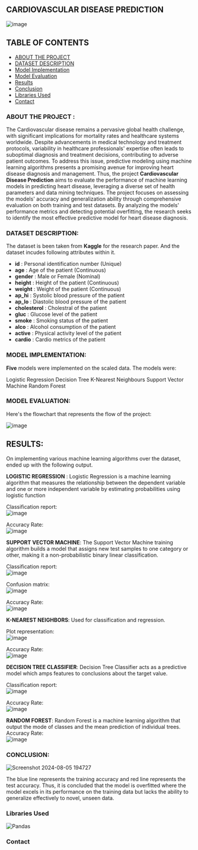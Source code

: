 ## CARDIOVASCULAR DISEASE PREDICTION

![image](https://github.com/user-attachments/assets/26b9c89b-b1db-48ae-b8ba-0b45527b12d4)

## TABLE OF CONTENTS

- [ABOUT THE PROJECT](#about-the-project)
- [DATASET DESCRIPTION](#dataset-description)
- [Model Implementation](#model-implementation)
- [Model Evaluation](#model-evaluation)
- [Results](#results)
- [Conclusion](#conclusion)
- [Libraries Used](#libraries-used)
- [Contact](#contact)

### ABOUT THE PROJECT : 

The Cardiovascular disease remains a pervasive global health challenge, with significant implications for mortality rates and healthcare systems worldwide. Despite advancements in medical technology and treatment protocols, variability in healthcare professionals' expertise often leads to suboptimal diagnosis and treatment decisions, contributing to adverse patient outcomes. To address this issue, predictive modeling using machine learning algorithms presents a promising avenue for improving heart disease diagnosis and management. Thus, the project **Cardiovascular Disease Prediction** aims to evaluate the performance of machine learning models in predicting heart disease, leveraging a diverse set of health parameters and data mining techniques. The project focuses on assessing the models' accuracy and generalization ability through comprehensive evaluation on both training and test datasets. By analyzing the models' performance metrics and detecting potential overfitting, the research seeks to identify the most effective predictive model for heart disease diagnosis.

### DATASET DESCRIPTION:

The dataset is been taken from **Kaggle** for the research paper. And the dataset incudes following attributes within it.</br>

- **id** : Personal identification number (Unique)</br>
- **age** : Age of the patient (Continuous)</br>
- **gender** : Male or Female (Nominal)</br>
- **height** : Height of the patient (Continuous)</br>
- **weight** : Weight of the patient (Continuous)</br>
- **ap_hi** : Systolic blood pressure of the patient</br>
- **ap_lo** : Diastolic blood pressure of the patient</br>
- **cholesterol** : Cholestral of the patient</br>
- **gluc** : Glucose level of the patient</br>
- **smoke** : Smoking status of the patient</br>
- **alco** :  Alcohol consumption of the patient</br>
- **active** : Physical activity level of the patient</br>
- **cardio** : Cardio metrics of the patient</br>

### MODEL IMPLEMENTATION:

**Five** models were implemented on the scaled data. The models were:

Logistic Regression
Decision Tree
K-Nearest Neighbours
Support Vector Machine
Random Forest

### MODEL EVALUATION:

Here's the flowchart that represents the flow of the project:

![image](https://github.com/user-attachments/assets/6f045626-48f1-45fd-b1b7-12822a9b5c84)

## RESULTS:

On implementing various machine learning algorithms over the dataset, ended up with the following output.

**LOGISTIC REGRESSION** : Logistic Regression is a machine learning algorithm that measures the relationship between the dependent variable and one or more independent variable by estimating probabilities using logistic function</br>

 Classification report:</br>
 ![image](https://github.com/user-attachments/assets/d54e2730-cf6b-46fd-a535-0bbd15d0f937)</br>
 
 Accuracy Rate:</br>
 ![image](https://github.com/user-attachments/assets/2190b3d3-ef95-42f0-ae89-f381997921f3)</br>

**SUPPORT VECTOR MACHINE**: The Support Vector Machine training algorithm builds a model that assigns new test samples to one category or other, making it a non-probabilistic binary linear classification.</br>

 Classification report:</br>
 ![image](https://github.com/user-attachments/assets/d5e45069-e452-44f4-adfb-f9b066713c9c)</br>
 
 Confusion matrix:</br>
 ![image](https://github.com/user-attachments/assets/2bd4ddeb-0c86-4ecc-aaf4-4aaab9cb3afb)</br>
 
 Accuracy Rate:</br>
 ![image](https://github.com/user-attachments/assets/a3cb86f0-609a-4099-aae8-c6a9761d2a0a)</br>

 **K-NEAREST NEIGHBORS**: Used for classification and regression.</br>

 Plot representation:</br>
 ![image](https://github.com/user-attachments/assets/7fedcd66-ed3a-45a2-bafd-b81803221f73)</br>
 
 Accuracy Rate:</br>
 ![image](https://github.com/user-attachments/assets/cf7ca84e-f410-4bac-b6dd-788acb6bd256)</br>

 **DECISION TREE CLASSIFIER**: Decision Tree Classifier acts as a predictive model which amps features to conclusions about the target value.</br>

 Classification report:</br>
 ![image](https://github.com/user-attachments/assets/b63e4913-1a86-4b53-bb24-143535f2fc1e)</br>
 
 Accuracy Rate:</br>
 ![image](https://github.com/user-attachments/assets/39ac5bc9-4e7f-4492-ae44-4decf4d647bf)</br>

 **RANDOM FOREST**: Random Forest is a machine learning algorithm that output the mode of classes and the mean prediction of individual trees.</br>
 Accuracy Rate:</br>
 ![image](https://github.com/user-attachments/assets/1abe17ec-55ce-49b1-a3b5-2e630a9529e8)</br>

### CONCLUSION:</br>

![Screenshot 2024-08-05 194727](https://github.com/user-attachments/assets/52d0a16b-fad2-4b0a-883f-a439e4408d60)

The blue line represents the training accuracy and red line represents the test accuracy. Thus, it is concluded that the model is overfitted where the model excels in its performance on the training data but lacks the ability to generalize effectively to novel, unseen data.

### Libraries Used

![Pandas](https://img.shields.io/badge/Pandas-150458?style=for-the-badge&logo=pandas)

### Contact

